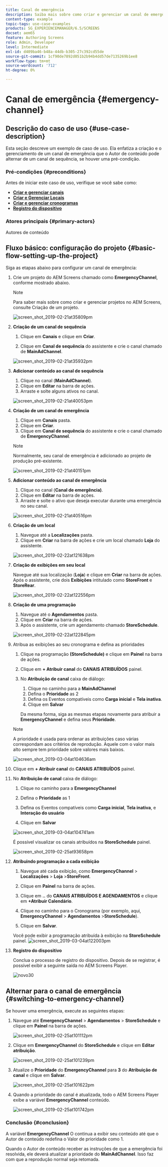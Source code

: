 ```yaml
---
title: Canal de emergência
description: Saiba mais sobre como criar e gerenciar um canal de emergência que o Autor de conteúdo pode alternar de um canal de sequência se houver uma pré-condição.
content-type: example
topic-tags: use-case-examples
products: SG_EXPERIENCEMANAGER/6.5/SCREENS
docset: aem65
feature: Authoring Screens
role: Admin, Developer
level: Intermediate
exl-id: d409ba46-b48a-44db-b305-27c392cd55de
source-git-commit: 1cf90de7892d051b2b94b4dd57de7135269b1ee8
workflow-type: tm+mt
source-wordcount: '712'
ht-degree: 0%

---
```


# Canal de emergência {#emergency-channel}

## Descrição do caso de uso {#use-case-description}

Esta seção descreve um exemplo de caso de uso. Ela enfatiza a criação e o gerenciamento de um canal de emergência que o Autor de conteúdo pode alternar de um canal de sequência, se houver uma pré-condição.

### Pré-condições {#preconditions}

Antes de iniciar este caso de uso, verifique se você sabe como:

* **[Criar e gerenciar canais](managing-channels.md)**
* **[Criar e Gerenciar Locais](managing-locations.md)**
* **[Criar e gerenciar cronogramas](managing-schedules.md)**
* **[Registro do dispositivo](device-registration.md)**

### Atores principais {#primary-actors}

Autores de conteúdo

## Fluxo básico: configuração do projeto {#basic-flow-setting-up-the-project}

Siga as etapas abaixo para configurar um canal de emergência:

1. Crie um projeto do AEM Screens chamado como **EmergencyChannel**, conforme mostrado abaixo.

   >[!NOTE]
   >Para saber mais sobre como criar e gerenciar projetos no AEM Screens, consulte Criação de um projeto.

   ![screen_shot_2019-02-21at35809pm](assets/screen_shot_2019-02-21at35809pm.png)

1. **Criação de um canal de sequência**

   1. Clique em **Canais** e clique em **Criar**.

   1. Clique em **Canal de sequência** do assistente e crie o canal chamado de **MainAdChannel**.

   ![screen_shot_2019-02-21at35932pm](assets/screen_shot_2019-02-21at35932pm.png)

1. **Adicionar conteúdo ao canal de sequência**

   1. Clique no canal (**MainAdChannel**).
   1. Clique em **Editar** na barra de ações.
   1. Arraste e solte alguns ativos no canal.

   ![screen_shot_2019-02-21at40053pm](assets/screen_shot_2019-02-21at40053pm.png)

1. **Criação de um canal de emergência**

   1. Clique em **Canais** pasta.
   1. Clique em **Criar**.
   1. Clique em **Canal de sequência** do assistente e crie o canal chamado de **EmergencyChannel**.

   >[!NOTE]
   >
   >Normalmente, seu canal de emergência é adicionado ao projeto de produção pré-existente.

   ![screen_shot_2019-02-21at40151pm](assets/screen_shot_2019-02-21at40151pm.png)

1. **Adicionar conteúdo ao canal de emergência**

   1. Clique no canal (**Canal de emergência)**.
   1. Clique em **Editar** na barra de ações.
   1. Arraste e solte o ativo que deseja executar durante uma emergência no seu canal.

   ![screen_shot_2019-02-21at40516pm](assets/screen_shot_2019-02-21at40516pm.png)

1. **Criação de um local**

   1. Navegue até a **Localizações** pasta.
   1. Clique em **Criar** na barra de ações e crie um local chamado **Loja** do assistente.

   ![screen_shot_2019-02-22at121638pm](assets/screen_shot_2019-02-22at121638pm.png)

1. **Criação de exibições em seu local**

   Navegue até sua localização (**Loja**) e clique em **Criar** na barra de ações. Após o assistente, crie dois **Exibições** intitulado como **StoreFront** e **StoreRear**.

   ![screen_shot_2019-02-22at122556pm](assets/screen_shot_2019-02-22at122556pm.png)

1. **Criação de uma programação**

   1. Navegue até o **Agendamentos** pasta.
   1. Clique em **Criar** na barra de ações.
   1. Após o assistente, crie um agendamento chamado **StoreSchedule**.

   ![screen_shot_2019-02-22at122845pm](assets/screen_shot_2019-02-22at122845pm.png)

1. Atribua as exibições ao seu cronograma e defina as prioridades

   1. Clique na programação **(StoreSchedule)** e clique em **Painel** na barra de ações.

   1. Clique em **+ Atribuir canal** do **CANAIS ATRIBUÍDOS** painel.

   1. No **Atribuição de canal** caixa de diálogo:

      1. Clique no caminho para a **MainAdChannel**
      1. Defina o **Prioridade** as 2
      1. Defina os Eventos compatíveis como **Carga inicial** e **Tela inativa**.
      1. Clique em **Salvar**

      Da mesma forma, siga as mesmas etapas novamente para atribuir a **EmergencyChannel** e defina seus **Prioridade**.

   >[!NOTE]
   >
   >A prioridade é usada para ordenar as atribuições caso várias correspondam aos critérios de reprodução. Aquele com o valor mais alto sempre tem prioridade sobre valores mais baixos.

   ![screen_shot_2019-03-04at104636am](assets/screen_shot_2019-03-04at104636am.png)

1. Clique em **+ Atribuir canal** do **CANAIS ATRIBUÍDOS** painel.

1. No **Atribuição de canal** caixa de diálogo:

   1. Clique no caminho para a **EmergencyChannel**
   1. Defina o **Prioridade** as 1

   1. Defina os Eventos compatíveis como **Carga inicial**, **Tela inativa**, e **Interação do usuário**

   1. Clique em **Salvar**

   ![screen_shot_2019-03-04at104741am](assets/screen_shot_2019-03-04at104741am.png)

   É possível visualizar os canais atribuídos na **StoreSchedule** painel.

   ![screen_shot_2019-02-25at93658pm](assets/screen_shot_2019-02-25at93658pm.png)

1. **Atribuindo programação a cada exibição**

   1. Navegue até cada exibição, como **EmergencyChannel** > **Localizações** > **Loja** >**StoreFront**.

   1. Clique em **Painel** na barra de ações.
   1. Clique em **..** do **CANAIS ATRIBUÍDOS E AGENDAMENTOS** e clique em **+Atribuir Calendário**.

   1. Clique no caminho para o Cronograma (por exemplo, aqui, **EmergencyChannel** > **Agendamentos** >**StoreSchedule**).

   1. Clique em **Salvar**.

   Você pode exibir a programação atribuída à exibição na **StoreSchedule** painel.
   ![screen_shot_2019-03-04at122003pm](assets/screen_shot_2019-03-04at122003pm.png)

1. **Registro do dispositivo**

   Conclua o processo de registro do dispositivo. Depois de se registrar, é possível exibir a seguinte saída no AEM Screens Player.

   ![novo30](assets/new30.gif)

## Alternar para o canal de emergência {#switching-to-emergency-channel}

Se houver uma emergência, execute as seguintes etapas:

1. Navegue até **EmergencyChannel** > **Agendamentos** > **StoreSchedule** e clique em **Painel** na barra de ações.

   ![screen_shot_2019-02-25at101112pm](assets/screen_shot_2019-02-25at101112pm.png)

1. Clique em **EmergencyChannel** do **StoreSchedule** e clique em **Editar atribuição**.

   ![screen_shot_2019-02-25at101239pm](assets/screen_shot_2019-02-25at101239pm.png)

1. Atualize o **Prioridade** do **EmergencyChannel** para **3** do **Atribuição de canal** e clique em **Salvar**.

   ![screen_shot_2019-02-25at101622pm](assets/screen_shot_2019-02-25at101622pm.png)

1. Quando a prioridade do canal é atualizada, todo o AEM Screens Player exibe a variável **EmergencyChannel** conteúdo.

   ![screen_shot_2019-02-25at101742pm](assets/screen_shot_2019-02-25at101742pm.png)

### Conclusão {#conclusion}

A variável **EmergencyChannel** O continua a exibir seu conteúdo até que o Autor de conteúdo redefina o Valor de prioridade como 1.

Quando o Autor de conteúdo receber as instruções de que a emergência foi resolvida, ele deverá atualizar a prioridade do **MainAdChannel**. Isso faz com que a reprodução normal seja retomada.
